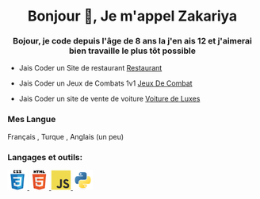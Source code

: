 <h1 align="center">Bonjour 👋, Je m'appel Zakariya</h1>
<h3 align="center">Bojour, je code depuis l'âge de 8 ans la j'en ais 12 et j'aimerai bien travaille le plus tôt possible</h3>

- Jais Coder un Site de restaurant [Restaurant](https://zduchevreuil.github.io/Restaurant/)

- Jais Coder un Jeux de Combats 1v1 [Jeux De Combat](https://zduchevreuil.github.io/Jeux-De-Combat/)

- Jais Coder un site de vente de voiture [Voiture de Luxes](https://zduchevreuil.github.io/voiture-de-luxe/)

<h3 align="left">Mes Langue</h3>
<p align="left">
  Français ,
  Turque ,
  Anglais (un peu)
</p>

<h3 align="left">Langages et outils:</h3>
<p align="left"> <a href="https://www.w3schools.com/css/" target="_blank" rel="noreferrer"> <img src="https://raw.githubusercontent.com/devicons/devicon/master/icons/css3/css3-original-wordmark.svg" alt="css3" width="40" height="40"/> </a> <a href="https://www.w3.org/html/" target="_blank" rel="noreferrer"> <img src="https://raw.githubusercontent.com/devicons/devicon/master/icons/html5/html5-original-wordmark.svg" alt="html5" width="40" height="40"/> </a> <a href="https://developer.mozilla.org/en-US/docs/Web/JavaScript" target="_blank" rel="noreferrer"> <img src="https://raw.githubusercontent.com/devicons/devicon/master/icons/javascript/javascript-original.svg" alt="javascript" width="40" height="40"/> </a> <a href="https://www.python.org" target="_blank" rel="noreferrer"> <img src="https://raw.githubusercontent.com/devicons/devicon/master/icons/python/python-original.svg" alt="python" width="40" height="40"/> </a> </p>

